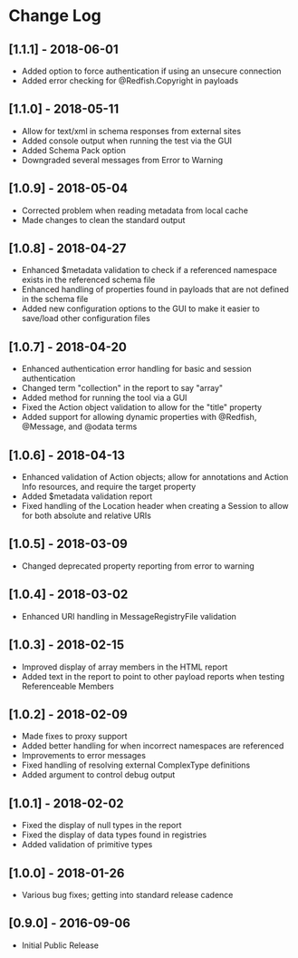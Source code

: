 # Change Log

## [1.1.1] - 2018-06-01
- Added option to force authentication if using an unsecure connection
- Added error checking for @Redfish.Copyright in payloads

## [1.1.0] - 2018-05-11
- Allow for text/xml in schema responses from external sites
- Added console output when running the test via the GUI
- Added Schema Pack option
- Downgraded several messages from Error to Warning

## [1.0.9] - 2018-05-04
- Corrected problem when reading metadata from local cache
- Made changes to clean the standard output

## [1.0.8] - 2018-04-27
- Enhanced $metadata validation to check if a referenced namespace exists in the referenced schema file
- Enhanced handling of properties found in payloads that are not defined in the schema file
- Added new configuration options to the GUI to make it easier to save/load other configuration files

## [1.0.7] - 2018-04-20
- Enhanced authentication error handling for basic and session authentication
- Changed term "collection" in the report to say "array"
- Added method for running the tool via a GUI
- Fixed the Action object validation to allow for the "title" property
- Added support for allowing dynamic properties with @Redfish, @Message, and @odata terms

## [1.0.6] - 2018-04-13
- Enhanced validation of Action objects; allow for annotations and Action Info resources, and require the target property
- Added $metadata validation report
- Fixed handling of the Location header when creating a Session to allow for both absolute and relative URIs

## [1.0.5] - 2018-03-09
- Changed deprecated property reporting from error to warning

## [1.0.4] - 2018-03-02
- Enhanced URI handling in MessageRegistryFile validation

## [1.0.3] - 2018-02-15
- Improved display of array members in the HTML report
- Added text in the report to point to other payload reports when testing Referenceable Members

## [1.0.2] - 2018-02-09
- Made fixes to proxy support
- Added better handling for when incorrect namespaces are referenced
- Improvements to error messages
- Fixed handling of resolving external ComplexType definitions
- Added argument to control debug output

## [1.0.1] - 2018-02-02
- Fixed the display of null types in the report
- Fixed the display of data types found in registries
- Added validation of primitive types

## [1.0.0] - 2018-01-26
- Various bug fixes; getting into standard release cadence

## [0.9.0] - 2016-09-06
- Initial Public Release
